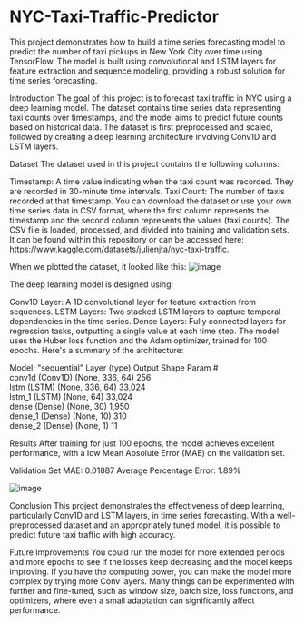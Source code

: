 # NYC-Taxi-Traffic-Predictor

This project demonstrates how to build a time series forecasting model to predict the number of taxi pickups in New York City over time using TensorFlow. The model is built using convolutional and LSTM layers for feature extraction and sequence modeling, providing a robust solution for time series forecasting.

Introduction
The goal of this project is to forecast taxi traffic in NYC using a deep learning model. The dataset contains time series data representing taxi counts over timestamps, and the model aims to predict future counts based on historical data. The dataset is first preprocessed and scaled, followed by creating a deep learning architecture involving Conv1D and LSTM layers.

Dataset
The dataset used in this project contains the following columns:

Timestamp: A time value indicating when the taxi count was recorded. They are recorded in 30-minute time intervals.
Taxi Count: The number of taxis recorded at that timestamp.
You can download the dataset or use your own time series data in CSV format, where the first column represents the timestamp and the second column represents the values (taxi counts). The CSV file is loaded, processed, and divided into training and validation sets. It can be found within this repository or can be accessed here: https://www.kaggle.com/datasets/julienjta/nyc-taxi-traffic.

When we plotted the dataset, it looked like this:
![image](https://github.com/user-attachments/assets/96adbc1d-898f-4b6b-8d57-f16af518a8e5)

The deep learning model is designed using:

Conv1D Layer: A 1D convolutional layer for feature extraction from sequences.
LSTM Layers: Two stacked LSTM layers to capture temporal dependencies in the time series.
Dense Layers: Fully connected layers for regression tasks, outputting a single value at each time step.
The model uses the Huber loss function and the Adam optimizer, trained for 100 epochs. Here's a summary of the architecture:

Model: "sequential"
Layer (type)                    Output Shape                Param #   
conv1d (Conv1D)                 (None, 336, 64)             256       
lstm (LSTM)                     (None, 336, 64)             33,024    
lstm_1 (LSTM)                   (None, 64)                  33,024    
dense (Dense)                   (None, 30)                  1,950     
dense_1 (Dense)                 (None, 10)                  310       
dense_2 (Dense)                 (None, 1)                   11      

Results
After training for just 100 epochs, the model achieves excellent performance, with a low Mean Absolute Error (MAE) on the validation set.

Validation Set MAE: 0.01887
Average Percentage Error: 1.89%

![image](https://github.com/user-attachments/assets/83f45bb5-b887-4424-84ce-464292675085)

Conclusion
This project demonstrates the effectiveness of deep learning, particularly Conv1D and LSTM layers, in time series forecasting. With a well-preprocessed dataset and an appropriately tuned model, it is possible to predict future taxi traffic with high accuracy.

Future Improvements
You could run the model for more extended periods and more epochs to see if the losses keep decreasing and the model keeps improving.
If you have the computing power, you can make the model more complex by trying more Conv layers.
Many things can be experimented with further and fine-tuned, such as window size, batch size, loss functions, and optimizers, where even a small adaptation can significantly affect performance.
